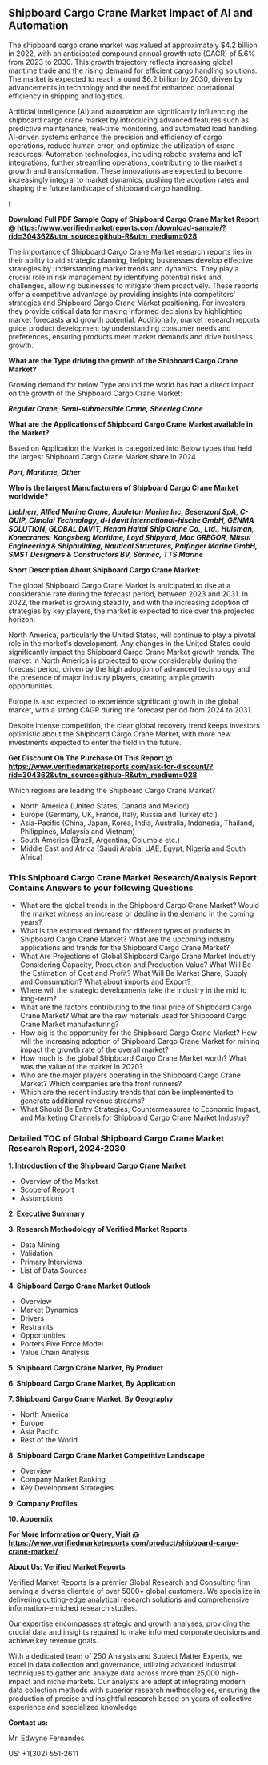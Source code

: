 <h2>Shipboard Cargo Crane Market Impact of AI and Automation</h2><p>The shipboard cargo crane market was valued at approximately $4.2 billion in 2022, with an anticipated compound annual growth rate (CAGR) of 5.6% from 2023 to 2030. This growth trajectory reflects increasing global maritime trade and the rising demand for efficient cargo handling solutions. The market is expected to reach around $6.2 billion by 2030, driven by advancements in technology and the need for enhanced operational efficiency in shipping and logistics.</p><p>Artificial Intelligence (AI) and automation are significantly influencing the shipboard cargo crane market by introducing advanced features such as predictive maintenance, real-time monitoring, and automated load handling. AI-driven systems enhance the precision and efficiency of cargo operations, reduce human error, and optimize the utilization of crane resources. Automation technologies, including robotic systems and IoT integrations, further streamline operations, contributing to the market's growth and transformation. These innovations are expected to become increasingly integral to market dynamics, pushing the adoption rates and shaping the future landscape of shipboard cargo handling.</p>t</p><p id="" class=""><strong>Download Full PDF Sample Copy of Shipboard Cargo Crane Market Report @ <a href="https://www.verifiedmarketreports.com/download-sample/?rid=304362&utm_source=github-R&utm_medium=028" target="_blank">https://www.verifiedmarketreports.com/download-sample/?rid=304362&utm_source=github-R&utm_medium=028</a></strong></p><p>The importance of&nbsp;Shipboard Cargo Crane Market research reports lies in their ability to aid strategic planning, helping businesses develop effective strategies by understanding market trends and dynamics. They play a crucial role in risk management by identifying potential risks and challenges, allowing businesses to mitigate them proactively. These reports offer a competitive advantage by providing insights into competitors' strategies and Shipboard Cargo Crane Market positioning. For investors, they provide critical data for making informed decisions by highlighting market forecasts and growth potential. Additionally, market research reports guide product development by understanding consumer needs and preferences, ensuring products meet market demands and drive business growth.</p><p><strong>What are the&nbsp;Type driving the growth of the Shipboard Cargo Crane Market?</strong></p><p id="" class="">Growing demand for below Type around the world has had a direct impact on the growth of the Shipboard Cargo Crane Market:</p><em><strong>Regular Crane, Semi-submersible Crane, Sheerleg Crane</strong></em></p><strong>What are the&nbsp;Applications&nbsp;of Shipboard Cargo Crane Market available in the Market?</strong></p><p id="" class="">Based on Application the Market is categorized into Below types that held the largest Shipboard Cargo Crane Market share In 2024.</p><em><strong>Port, Maritime, Other</strong></em></p><strong>Who is the largest Manufacturers of Shipboard Cargo Crane Market worldwide?</strong></p><p><em><strong>Liebherr, Allied Marine Crane, Appleton Marine Inc, Besenzoni SpA, C-QUIP, Cimolai Technology, d-i davit international-hische GmbH, GENMA SOLUTION, GLOBAL DAVIT, Henan Haitai Ship Crane Co., Ltd., Huisman, Konecranes, Kongsberg Maritime, Loyd Shipyard, Mac GREGOR, Mitsui Engineering & Shipbuilding, Nautical Structures, Palfinger Marine GmbH, SMST Designers & Constructors BV, Sormec, TTS Marine</strong></em></p><p id="" class=""><strong>Short Description About Shipboard Cargo Crane Market:</strong></p><p>The global Shipboard Cargo Crane Market is anticipated to rise at a considerable rate during the forecast period, between 2023 and 2031. In 2022, the market is growing steadily, and with the increasing adoption of strategies by key players, the market is expected to rise over the projected horizon.</p><p>North America, particularly the United States, will continue to play a pivotal role in the market's development. Any changes in the United States could significantly impact the Shipboard Cargo Crane Market growth trends. The market in North America is projected to grow considerably during the forecast period, driven by the high adoption of advanced technology and the presence of major industry players, creating ample growth opportunities.</p><p>Europe is also expected to experience significant growth in the global market, with a strong CAGR during the forecast period from 2024 to 2031.</p><p>Despite intense competition, the clear global recovery trend keeps investors optimistic about the Shipboard Cargo Crane Market, with more new investments expected to enter the field in the future.</p><p id="" class=""><strong>Get Discount On The Purchase Of This Report @ <a href="https://www.verifiedmarketreports.com/ask-for-discount/?rid=304362&utm_source=github-R&utm_medium=028" target="_blank">https://www.verifiedmarketreports.com/ask-for-discount/?rid=304362&utm_source=github-R&utm_medium=028</a></strong></p>Which regions are leading the Shipboard Cargo Crane Market?</p><ul><li>North America (United States, Canada and Mexico)</li><li>Europe (Germany, UK, France, Italy, Russia and Turkey etc.)</li><li>Asia-Pacific (China, Japan, Korea, India, Australia, Indonesia, Thailand, Philippines, Malaysia and Vietnam)</li><li>South America (Brazil, Argentina, Columbia etc.)</li><li>Middle East and Africa (Saudi Arabia, UAE, Egypt, Nigeria and South Africa)</li></ul><h3 id="" class="">This Shipboard Cargo Crane Market Research/Analysis Report Contains Answers to your following Questions</h3><ul><li>What are the global trends in the Shipboard Cargo Crane Market? Would the market witness an increase or decline in the demand in the coming years?</li><li>What is the estimated demand for different types of products in Shipboard Cargo Crane Market? What are the upcoming industry applications and trends for the Shipboard Cargo Crane Market?</li><li>What Are Projections of Global Shipboard Cargo Crane Market Industry Considering Capacity, Production and Production Value? What Will Be the Estimation of Cost and Profit? What Will Be Market Share, Supply and Consumption? What about imports and Export?</li><li>Where will the strategic developments take the industry in the mid to long-term?</li><li>What are the factors contributing to the final price of Shipboard Cargo Crane Market? What are the raw materials used for Shipboard Cargo Crane Market manufacturing?</li><li>How big is the opportunity for the Shipboard Cargo Crane Market? How will the increasing adoption of Shipboard Cargo Crane Market for mining impact the growth rate of the overall market?</li><li>How much is the global Shipboard Cargo Crane Market worth? What was the value of the market In 2020?</li><li>Who are the major players operating in the Shipboard Cargo Crane Market? Which companies are the front runners?</li><li>Which are the recent industry trends that can be implemented to generate additional revenue streams?</li><li>What Should Be Entry Strategies, Countermeasures to Economic Impact, and Marketing Channels for Shipboard Cargo Crane Market Industry?</li></ul><h3 id="" class="">Detailed TOC of Global Shipboard Cargo Crane Market Research Report, 2024-2030</h3><p id="" class=""><strong>1. Introduction of the Shipboard Cargo Crane Market</strong></p><ul><li>Overview of the Market</li><li>Scope of Report</li><li>Assumptions</li></ul><p id="" class=""><strong>2. Executive Summary</strong></p><p id="" class=""><strong>3. Research Methodology of Verified Market Reports</strong></p><ul><li>Data Mining</li><li>Validation</li><li>Primary Interviews</li><li>List of Data Sources</li></ul><p id="" class=""><strong>4. Shipboard Cargo Crane Market Outlook</strong></p><ul><li>Overview</li><li>Market Dynamics</li><li>Drivers</li><li>Restraints</li><li>Opportunities</li><li>Porters Five Force Model</li><li>Value Chain Analysis</li></ul><p id="" class=""><strong>5. Shipboard Cargo Crane Market, By Product</strong></p><p id="" class=""><strong>6. Shipboard Cargo Crane Market, By Application</strong></p><p id="" class=""><strong>7. Shipboard Cargo Crane Market, By Geography</strong></p><ul><li>North America</li><li>Europe</li><li>Asia Pacific</li><li>Rest of the World</li></ul><p id="" class=""><strong>8. Shipboard Cargo Crane Market Competitive Landscape</strong></p><ul><li>Overview</li><li>Company Market Ranking</li><li>Key Development Strategies</li></ul><p id="" class=""><strong>9. Company Profiles</strong></p><p id="" class=""><strong>10. Appendix</strong></p><p id="" class=""><strong>For More Information or Query, Visit @ <a href="https://www.verifiedmarketreports.com/product/shipboard-cargo-crane-market/" target="_blank">https://www.verifiedmarketreports.com/product/shipboard-cargo-crane-market/</a></strong></p><p id="" class=""><strong>About Us: Verified Market Reports</strong></p><p id="" class="">Verified Market Reports is a premier Global Research and Consulting firm serving a diverse clientele of over 5000+ global customers. We specialize in delivering cutting-edge analytical research solutions and comprehensive information-enriched research studies.</p><p id="" class="">Our expertise encompasses strategic and growth analyses, providing the crucial data and insights required to make informed corporate decisions and achieve key revenue goals.</p><p id="" class="">With a dedicated team of 250 Analysts and Subject Matter Experts, we excel in data collection and governance, utilizing advanced industrial techniques to gather and analyze data across more than 25,000 high-impact and niche markets. Our analysts are adept at integrating modern data collection methods with superior research methodologies, ensuring the production of precise and insightful research based on years of collective experience and specialized knowledge.</p><p id="" class=""><strong>Contact us:</strong></p><p id="" class="">Mr. Edwyne Fernandes</p><p id="" class="">US: +1(302) 551-2611</p>